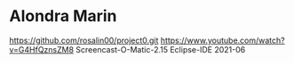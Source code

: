 # Alondra Marin
https://github.com/rosalin00/project0.git 
https://www.youtube.com/watch?v=G4HfQznsZM8
Screencast-O-Matic-2.15
Eclipse-IDE 2021-06
